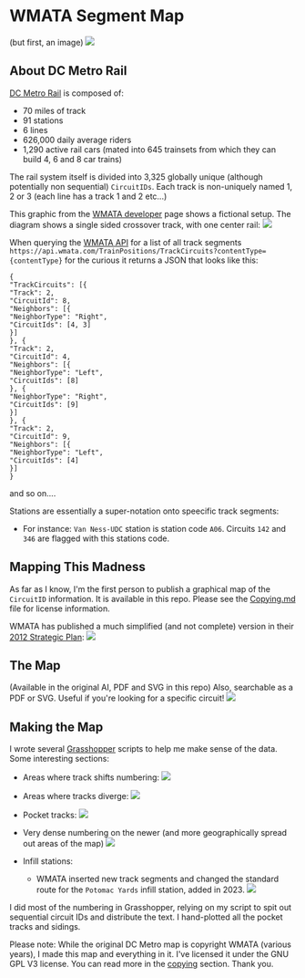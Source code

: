 # WMATA Segment Map
(but first, an image)
![](images/zoom-to-scale.gif)

## About DC Metro Rail
[DC Metro Rail](https://en.wikipedia.org/wiki/Washington_Metro) is composed of:
- 70 miles of track
- 91 stations
- 6 lines
- 626,000 daily average riders
- 1,290 active rail cars (mated into 645 trainsets from which they can build 4, 6 and 8 car trains)

The rail system itself is divided into 3,325 globally unique (although potentially non sequential) `CircuitIDs`. Each track is non-uniquely named 1, 2 or 3 (each line has a track 1 and 2 etc...)

This graphic from the [WMATA developer](https://developer.wmata.com/) page shows a fictional setup. The diagram shows a single sided crossover track, with one center rail:
![](images/neighbor-diagram.png)

When querying the [WMATA API](https://developer.wmata.com/) for a list of all track segments `https://api.wmata.com/TrainPositions/TrackCircuits?contentType={contentType}` for the curious it returns a JSON that looks like this:
```
{
"TrackCircuits": [{
"Track": 2,
"CircuitId": 8,
"Neighbors": [{
"NeighborType": "Right",
"CircuitIds": [4, 3]
}]
}, {
"Track": 2,
"CircuitId": 4,
"Neighbors": [{
"NeighborType": "Left",
"CircuitIds": [8]
}, {
"NeighborType": "Right",
"CircuitIds": [9]
}]
}, {
"Track": 2,
"CircuitId": 9,
"Neighbors": [{
"NeighborType": "Left",
"CircuitIds": [4]
}]
}
```
and so on....

Stations are essentially a super-notation onto speecific track segments:
- For instance: `Van Ness-UDC` station is station code `A06`. Circuits `142` and `346` are flagged with this stations code.

## Mapping This Madness
As far as I know, I'm the first person to publish a graphical map of the `CircuitID` information. It is available in this repo. Please see the [Copying.md](copying.md) file for license information. 

WMATA has published a much simplified (and not complete) version in their [2012 Strategic Plan](https://www.wmata.com/initiatives/strategic-plans/upload/7Metro-2025-Pocket-Tracks-Secure.pdf):
![](images/wmata-strategic-plan-map.PNG)

## The Map
(Available in the original AI, PDF and SVG in this repo)
Also, searchable as a PDF or SVG. Useful if you're looking for a specific circuit!
![](images/Segment-ID-Map.png)

## Making the Map
I wrote several [Grasshopper](https://www.grasshopper3d.com/) scripts to help me make sense of the data. Some interesting sections:
- Areas where track shifts numbering:
![](images/numbering-break.png)

- Areas where tracks diverge:
![](images/switch-break.png)

- Pocket tracks:
![](images/pocket-track.png)

- Very dense numbering on the newer (and more geographically spread out areas of the map)
![](images/dense-numbering.png)

- Infill stations:
  - WMATA inserted new track segments and changed the standard route for the `Potomac Yards` infill station, added in 2023. 
![](images/infill-station.png)

I did most of the numbering in Grasshopper, relying on my script to spit out sequential circuit IDs and distribute the text. I hand-plotted all the pocket tracks and sidings. 

Please note: While the original DC Metro map is copyright WMATA (various years), I made this map and everything in it. I've licensed it under the GNU GPL V3 license. You can read more in the [copying](Copying.md) section. Thank you.








